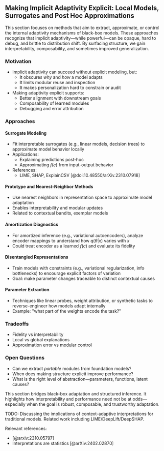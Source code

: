 ## Making Implicit Adaptivity Explicit: Local Models, Surrogates and Post Hoc Approximations

This section focuses on methods that aim to extract, approximate, or control the internal adaptivity mechanisms of black-box models. These approaches recognize that implicit adaptivity—while powerful—can be opaque, hard to debug, and brittle to distribution shift. By surfacing structure, we gain interpretability, composability, and sometimes improved generalization.

### Motivation

- Implicit adaptivity can succeed without explicit modeling, but:
  - It obscures *why* and *how* a model adapts
  - It limits modular reuse and inspection
  - It makes personalization hard to constrain or audit
- Making adaptivity explicit supports:
  - Better alignment with downstream goals
  - Composability of learned modules
  - Debugging and error attribution

### Approaches

#### Surrogate Modeling

- Fit interpretable surrogates (e.g., linear models, decision trees) to approximate model behavior locally
- Applications:
  - Explaining predictions post-hoc
  - Approximating $f(c)$ from input-output behavior
- References:
  - LIME, SHAP, ExplainCSV [@doi:10.48550/arXiv.2310.07918]

#### Prototype and Nearest-Neighbor Methods

- Use nearest neighbors in representation space to approximate model adaptation
- Enables interpretability and modular updates
- Related to contextual bandits, exemplar models

#### Amortization Diagnostics

- For amortized inference (e.g., variational autoencoders), analyze encoder mappings to understand how $q(\theta | x)$ varies with $x$
- Could treat encoder as a learned $f(c)$ and evaluate its fidelity

#### Disentangled Representations

- Train models with constraints (e.g., variational regularization, info bottlenecks) to encourage explicit factors of variation
- Goal: make parameter changes traceable to distinct contextual causes

#### Parameter Extraction

- Techniques like linear probes, weight attribution, or synthetic tasks to reverse-engineer how models adapt internally
- Example: "what part of the weights encode the task?"

### Tradeoffs

- Fidelity vs interpretability
- Local vs global explanations
- Approximation error vs modular control

### Open Questions

- Can we extract *portable* modules from foundation models?
- When does making structure explicit improve performance?
- What is the right level of abstraction—parameters, functions, latent causes?

This section bridges black-box adaptation and structured inference. It highlights how interpretability and performance need not be at odds—especially when the goal is robust, composable, and trustworthy adaptation.

TODO: Discussing the implications of context-adaptive interpretations for traditional models. Related work including LIME/DeepLift/DeepSHAP.

Relevant references:

- [@arxiv:2310.05797]
- Interpretations are statistics [@arXiv:2402.02870]